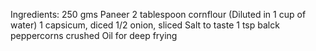 Ingredients:
250 gms Paneer
2 tablespoon cornflour (Diluted in 1 cup of water)
1 capsicum, diced
1/2 onion, sliced
Salt to taste
1 tsp balck peppercorns crushed
Oil for deep frying


